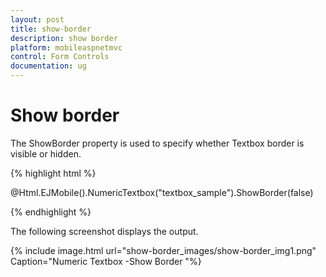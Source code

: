 ```yaml
---
layout: post
title: show-border
description: show border
platform: mobileaspnetmvc
control: Form Controls
documentation: ug
---
```


# Show border

The ShowBorder property is used to specify whether Textbox border is visible or hidden. 

{% highlight html %}

@Html.EJMobile().NumericTextbox("textbox_sample").ShowBorder(false)

{% endhighlight %}

The following screenshot displays the output.

{% include image.html url="show-border_images/show-border_img1.png" Caption="Numeric Textbox -Show Border		"%}

